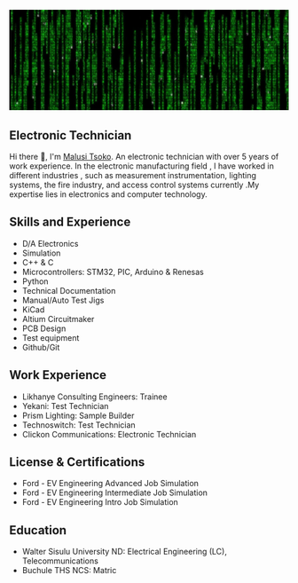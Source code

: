 ![Electronics](https://github.com/tsokomalusi/tsokomalusi/blob/main/github_profile2.png)
## Electronic Technician
 Hi there 👋, I'm [Malusi Tsoko](https://www.linkedin.com/in/malusi-tsoko-5a9561197/). An electronic technician with over 5 years of work experience. In the electronic manufacturing field , I have worked in different industries , such as measurement instrumentation, lighting systems, the fire industry, and access control systems currently .My expertise lies in electronics and computer technology.


## Skills and Experience
- D/A Electronics
- Simulation
- C++ & C
- Microcontrollers: STM32, PIC, Arduino & Renesas
- Python
- Technical Documentation
- Manual/Auto Test Jigs
- KiCad
- Altium Circuitmaker
- PCB Design
- Test equipment
- Github/Git

 ## Work Experience
 - Likhanye Consulting Engineers:      Trainee
 - Yekani:                             Test Technician
 - Prism Lighting:                     Sample Builder
 - Technoswitch:                       Test Technician
 - Clickon Communications:             Electronic Technician

 ## License & Certifications
 - Ford - EV Engineering Advanced Job Simulation
 - Ford - EV Engineering Intermediate Job Simulation
 - Ford - EV Engineering Intro Job Simulation

 ## Education
 - Walter Sisulu University         ND: Electrical Engineering (LC), Telecommunications
 - Buchule THS                      NCS: Matric

 










